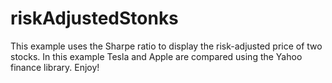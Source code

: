 # riskAdjustedStonks

This example uses the Sharpe ratio to display the risk-adjusted price of two stocks. 
In this example Tesla and Apple are compared using the Yahoo finance library.
Enjoy!
